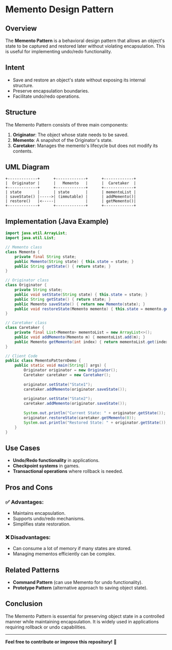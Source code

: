 # Memento Design Pattern

## Overview
The **Memento Pattern** is a behavioral design pattern that allows an object's state to be captured and restored later without violating encapsulation. This is useful for implementing undo/redo functionality.

## Intent
- Save and restore an object's state without exposing its internal structure.
- Preserve encapsulation boundaries.
- Facilitate undo/redo operations.

## Structure
The Memento Pattern consists of three main components:

1. **Originator**: The object whose state needs to be saved.
2. **Memento**: A snapshot of the Originator's state.
3. **Caretaker**: Manages the memento's lifecycle but does not modify its contents.

## UML Diagram
```
+-------------+      +-------------+      +-------------+
|  Originator |      |   Memento   |      |  Caretaker  |
+-------------+      +-------------+      +-------------+
| state       |      | state       |      | mementoList |
| saveState() |----->| (immutable) |      | addMemento()|
| restore()   |<-----|             |      | getMemento()|
+-------------+      +-------------+      +-------------+
```

## Implementation (Java Example)
```java
import java.util.ArrayList;
import java.util.List;

// Memento class
class Memento {
    private final String state;
    public Memento(String state) { this.state = state; }
    public String getState() { return state; }
}

// Originator class
class Originator {
    private String state;
    public void setState(String state) { this.state = state; }
    public String getState() { return state; }
    public Memento saveState() { return new Memento(state); }
    public void restoreState(Memento memento) { this.state = memento.getState(); }
}

// Caretaker class
class Caretaker {
    private final List<Memento> mementoList = new ArrayList<>();
    public void addMemento(Memento m) { mementoList.add(m); }
    public Memento getMemento(int index) { return mementoList.get(index); }
}

// Client Code
public class MementoPatternDemo {
    public static void main(String[] args) {
        Originator originator = new Originator();
        Caretaker caretaker = new Caretaker();
        
        originator.setState("State1");
        caretaker.addMemento(originator.saveState());
        
        originator.setState("State2");
        caretaker.addMemento(originator.saveState());
        
        System.out.println("Current State: " + originator.getState());
        originator.restoreState(caretaker.getMemento(0));
        System.out.println("Restored State: " + originator.getState());
    }
}
```

## Use Cases
- **Undo/Redo functionality** in applications.
- **Checkpoint systems** in games.
- **Transactional operations** where rollback is needed.

## Pros and Cons
### ✅ Advantages:
- Maintains encapsulation.
- Supports undo/redo mechanisms.
- Simplifies state restoration.

### ❌ Disadvantages:
- Can consume a lot of memory if many states are stored.
- Managing mementos efficiently can be complex.

## Related Patterns
- **Command Pattern** (can use Memento for undo functionality).
- **Prototype Pattern** (alternative approach to saving object state).

## Conclusion
The Memento Pattern is essential for preserving object state in a controlled manner while maintaining encapsulation. It is widely used in applications requiring rollback or undo capabilities.

---
**Feel free to contribute or improve this repository!** 🚀


